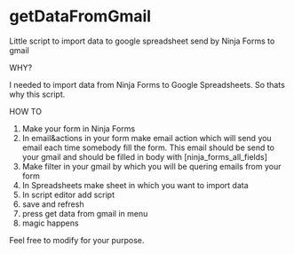 # getDataFromGmail
Little script to import data to google spreadsheet send by Ninja Forms to gmail 

WHY?

I needed to import data from Ninja Forms to Google Spreadsheets. So thats why this script.

HOW TO

1. Make your form in Ninja Forms
2. In email&actions in your form make email action which will send you email each time somebody fill the form. This email should be send to your gmail and should be filled in body with [ninja_forms_all_fields]
3. Make filter in your gmail by which you will be quering emails from your form 
4. In Spreadsheets make sheet in which you want to import data
5. In script editor add script
6. save and refresh
7. press get data from gmail in menu
8. magic happens



Feel free to modify for your purpose.
